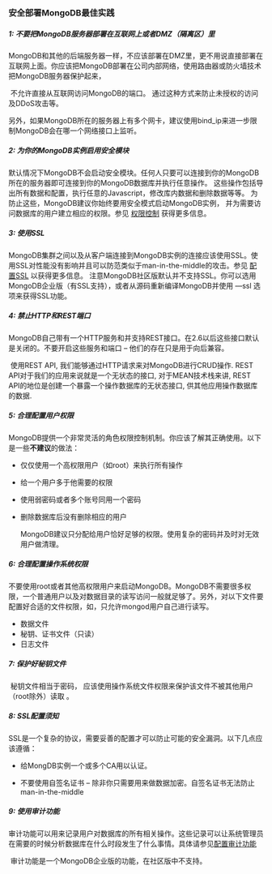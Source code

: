 ### 		 安全部署MongoDB最佳实践

##### 1: 不要把MongoDB服务器部署在互联网上或者DMZ（隔离区）里

​	MongoDB和其他的后端服务器一样，不应该部署在DMZ里，更不用说直接部署在互联网上面。你应该把MongoDB部署在公司内部网络，使用路由器或防火墙技术把MongoDB服务器保护起来，

​	不允许直接从互联网访问MongoDB的端口。 通过这种方式来防止未授权的访问及DDoS攻击等。

​	另外，如果MongoDB所在的服务器上有多个网卡，建议使用bind_ip来进一步限制MongoDB会在哪一个网络接口上监听。

##### 2: 为你的MongoDB实例启用安全模块

​	默认情况下MongoDB不会启动安全模块。任何人只要可以连接到你的MongoDB所在的服务器即可连接到你的MongoDB数据库并执行任意操作。 这些操作包括导出所有数据和配置，执行任意的Javascript，修改库内数据和删除数据等等。 为防止这些，MongoDB建议你始终要用安全模式启动MongoDB实例， 并为需要访问数据库的用户建立相应的权限。参见 [权限控制](http://docs.mongoing.com/manual-zh/core/security-introduction.html) 获得更多信息。



##### 3: 使用SSL

​	MongoDB集群之间以及从客户端连接到MongoDB实例的连接应该使用SSL。使用SSL对性能没有影响并且可以防范类似于man-in-the-middle的攻击。参见 [配置SSL](http://docs.mongoing.com/manual-zh/tutorial/configure-ssl.html) 以获得更多信息。 注意MongoDB社区版默认并不支持SSL。你可以选用MongoDB企业版（有SSL支持），或者从源码重新编译MongoDB并使用 —ssl 选项来获得SSL功能。



##### 4: 禁止HTTP和REST端口

​	MongoDB自己带有一个HTTP服务和并支持REST接口。在2.6以后这些接口默认是关闭的。不要开启这些服务和端口 – 他们的存在只是用于向后兼容。 

​	使用REST API, 我们能够通过HTTP请求来对MongoDB进行CRUD操作. REST API对于我们的应用来说就是一个无状态的接口, 对于MEAN技术栈来讲, REST API的地位是创建一个暴露一个操作数据库的无状态接口, 供其他应用操作数据库的数据.



##### 5: 合理配置用户权限

​	MongoDB提供一个非常灵活的角色权限控制机制。你应该了解其正确使用。以下是一些**不建议**的做法：

+ 仅仅使用一个高权限用户（如root）来执行所有操作

+ 给一个用户多于他需要的权限

+ 使用弱密码或者多个账号同用一个密码

+ 删除数据库后没有删除相应的用户

  MongoDB建议只分配给用户恰好足够的权限。使用复杂的密码并及时对无效用户做清理。



##### 6: 合理配置操作系统权限

​	不要使用root或者其他高权限用户来启动MongoDB。MongoDB不需要很多权限，一个普通用户以及对数据目录的读写访问一般就足够了。另外，对以下文件要配置好合适的文件权限，如，只允许mongod用户自己进行读写。

+ 数据文件
+ 秘钥、证书文件（只读）
+ 日志文件



##### 7: 保护好秘钥文件

​	秘钥文件相当于密码， 应该使用操作系统文件权限来保护该文件不被其他用户（root除外）读取 。



##### 8: SSL配置须知

​	SSL是一个复杂的协议，需要妥善的配置才可以防止可能的安全漏洞。以下几点应该遵循：

+ 给MongDB实例一个或多个CA用以认证。

+ 不要使用自签名证书 – 除非你只需要用来做数据加密。自签名证书无法防止man-in-the-middle

  

##### 9: 使用审计功能

​	审计功能可以用来记录用户对数据库的所有相关操作。这些记录可以让系统管理员在需要的时候分析数据库在什么时段发生了什么事情。具体请参见[配置审计功能](http://docs.mongoing.com/manual-zh/tutorial/configure-auditing.html) 

​	审计功能是一个MongoDB企业版的功能，在社区版中不支持。